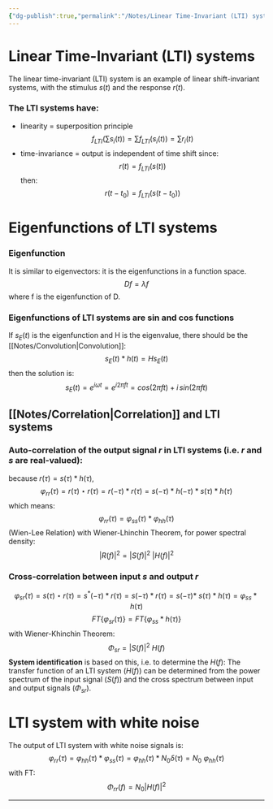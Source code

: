 ```yaml
---
{"dg-publish":true,"permalink":"/Notes/Linear Time-Invariant (LTI) systems/","noteIcon":""}
---
```


# Linear Time-Invariant (LTI) systems
The linear time-invariant (LTI) system is an example of linear shift-invariant systems, with the stimulus $s(t)$ and the response $r(t)$.
### The LTI systems have:
- linearity = superposition principle
$$ f_{LTI}(\sum s_i(t)) = \sum f_{LTI}(s_i(t)) = \sum r_i(t)$$
- time-invariance = output is independent of time shift
since: $$r(t)=f_{LTI}(s(t))$$
then: $$r(t-t_0) = f_{LTI}(s(t-t_0))$$


# Eigenfunctions of LTI systems
### Eigenfunction 
It is similar to eigenvectors: it is the eigenfunctions in a function space.
$$Df = \lambda f$$ where f is the eigenfunction of D.
### Eigenfunctions of LTI systems are sin and cos functions
If $s_E(t)$ is the eigenfunction and H is the eigenvalue, there should be the [[Notes/Convolution\|Convolution]]: $$s_E(t) * h(t) = H s_E(t)$$
then the solution is:
$$s_E(t) = e^{i\omega t} = e^{i2\pi ft} = cos(2\pi ft) + i \, sin(2\pi ft)$$

## [[Notes/Correlation\|Correlation]] and LTI systems
### Auto-correlation of the output signal $r$ in LTI systems (i.e. $r$ and $s$ are real-valued):
because $r(\tau) = s(\tau) \ast h(\tau)$, 
$$\varphi_{rr}(\tau) = r(\tau) \star r(\tau) =  r(-\tau) \ast r(\tau) = s(-\tau) \ast h(-\tau) \ast s(\tau) \ast h(\tau)$$
which means:
$$\varphi_{rr}(\tau) = \varphi_{ss}(\tau) \ast \varphi_{hh}(\tau)$$ (Wien-Lee Relation)
with Wiener-Lhinchin Theorem, for power spectral density:
$$|R(f)|^2 = |S(f)|^2 \ |H(f)|^2$$
### Cross-correlation between input $s$ and output $r$
$$\varphi_{sr}(\tau) = s(\tau) \star r(\tau) = s^*(-\tau) \ast r(\tau) = s(-\tau) \ast r(\tau) = s(-\tau) \ast \ s(\tau) \ast h(\tau) = \varphi_{ss} \ast h(\tau)$$
$$FT\{\varphi_{sr}(\tau)\} = FT\{\varphi_{ss} \ast h(\tau)\} $$
with Wiener-Khinchin Theorem:
$$\Phi _{sr} = |S(f)|^2 \ H(f)$$
**System identification** is based on this, i.e. to determine the $H(f)$:
The transfer function of an LTI system ($H(f)$) can be determined from the power spectrum of the input signal ($S(f)$) and the cross spectrum between input and output signals ($\Phi _{sr}$). 

# LTI system with white noise
The output of LTI system with white noise signals is:
$$\varphi _{rr}(\tau) = \varphi _{hh}(\tau) \ast \varphi _{ss}(\tau) = \varphi _{hh}(\tau) \ast N_0 \delta (\tau) = N_0 \ \varphi _{hh}(\tau) $$
with FT:
$$\Phi _{rr}(f) = N_0|H(f)|^2$$

****